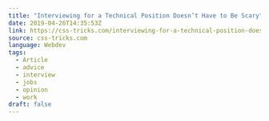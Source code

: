 ```yaml
---
title: "Interviewing for a Technical Position Doesn’t Have to Be Scary"
date: 2019-04-26T14:35:53Z
link: https://css-tricks.com/interviewing-for-a-technical-position-doesnt-have-to-be-scary/
source: css-tricks.com
language: Webdev
tags:
  - Article
  - advice
  - interview
  - jobs
  - opinion
  - work
draft: false
---
```

